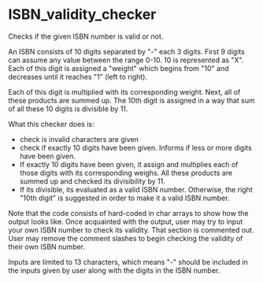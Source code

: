 # ISBN_validity_checker

Checks if the given ISBN number is valid or not.

An ISBN consists of 10 digits separated by "-" each 3 digits.
First 9 digits can assume any value between the range 0-10. 10 is represented as "X".
Each of this digit is assigned a "weight" which begins from "10" and decreases until it reaches "1" (left to right).

Each of this digit is multiplied with its corresponding weight. Next, all of these products are summed up.
The 10th digit is assigned in a way that sum of all these 10 digits is divisible by 11.

What this checker does is:
- check is invalid characters are given
- check if exactly 10 digits have been given. Informs if less or more digits have been given.
- If exactly 10 digits have been given, it assign and multiplies each of those digits with its corresponding weighs. All these products are summed up and checked its divisibility by 11. 
- If its divisible, its evaluated as a valid ISBN number. Otherwise, the right "10th digit" is suggested in order to make it a valid ISBN number.

Note that the code consists of hard-coded in char arrays to show how the output looks like.
Once acquainted with the output, user may try to input your own ISBN number to check its validity. That section is commented out. User may remove the comment slashes to begin checking the validity of their own ISBN number.

Inputs are limited to 13 characters, which means "-" should be included in the inputs given by user along with the digits in the ISBN number.










